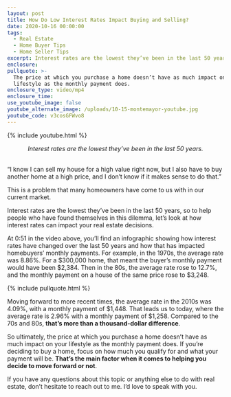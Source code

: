 ```yaml
---
layout: post
title: How Do Low Interest Rates Impact Buying and Selling?
date: 2020-10-16 00:00:00
tags:
  - Real Estate
  - Home Buyer Tips
  - Home Seller Tips
excerpt: Interest rates are the lowest they’ve been in the last 50 years.
enclosure:
pullquote: >-
  The price at which you purchase a home doesn’t have as much impact on your
  lifestyle as the monthly payment does.
enclosure_type: video/mp4
enclosure_time:
use_youtube_image: false
youtube_alternate_image: /uploads/10-15-montemayor-youtube.jpg
youtube_code: v3cosGFWvo8
---
```


{% include youtube.html %}

<center><em>Interest rates are the lowest they&rsquo;ve been in the last 50 years.</em></center>

<br>“I know I can sell my house for a high value right now, but I also have to buy another home at a high price, and I don’t know if it makes sense to do that.”

This is a problem that many homeowners have come to us with in our current market.

Interest rates are the lowest they’ve been in the last 50 years, so to help people who have found themselves in this dilemma, let’s look at how interest rates can impact your real estate decisions.

At 0:51 in the video above, you’ll find an infographic showing how interest rates have changed over the last 50 years and how that has impacted homebuyers’ monthly payments. For example, in the 1970s, the average rate was 8.86%. For a $300,000 home, that meant the buyer’s monthly payment would have been $2,384. Then in the 80s, the average rate rose to 12.7%, and the monthly payment on a house of the same price rose to $3,248.

{% include pullquote.html %}

Moving forward to more recent times, the average rate in the 2010s was 4.09%, with a monthly payment of $1,448. That leads us to today, where the average rate is 2.96% with a monthly payment of $1,258. Compared to the 70s and 80s, **that’s more than a thousand-dollar difference**.

So ultimately, the price at which you purchase a home doesn’t have as much impact on your lifestyle as the monthly payment does. If you’re deciding to buy a home, focus on how much you qualify for and what your payment will be. **That’s the main factor when it comes to helping you decide to move forward or not**.

If you have any questions about this topic or anything else to do with real estate, don’t hesitate to reach out to me. I’d love to speak with you.
